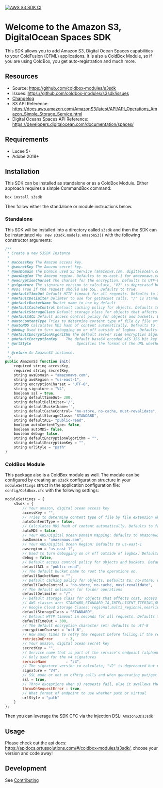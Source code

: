 [![AWS S3 SDK CI](https://github.com/coldbox-modules/s3sdk/actions/workflows/ci.yml/badge.svg)](https://github.com/coldbox-modules/s3sdk/actions/workflows/ci.yml)

# Welcome to the Amazon S3, DigitalOcean Spaces SDK

This SDK allows you to add Amazon S3, Digital Ocean Spaces capabilities to your ColdFusion (CFML) applications. It is also a ColdBox Module, so if you are using ColdBox, you get auto-registration and much more.

## Resources

* Source: https://github.com/coldbox-modules/s3sdk
* Issues: https://github.com/coldbox-modules/s3sdk/issues
* [Changelog](changelog.md)
* S3 API Reference: https://docs.aws.amazon.com/AmazonS3/latest/API/API_Operations_Amazon_Simple_Storage_Service.html
* Digital Oceans Spaces API Reference: https://developers.digitalocean.com/documentation/spaces/

## Requirements

* Lucee 5+
* Adobe 2018+

## Installation

This SDK can be installed as standalone or as a ColdBox Module.  Either approach requires a simple CommandBox command:

```bash
box install s3sdk
```

Then follow either the standalone or module instructions below.

### Standalone

This SDK will be installed into a directory called `s3sdk` and then the SDK can be instantiated via ` new s3sdk.models.AmazonS3()` with the following constructor arguments:

```js
/**
 * Create a new S3SDK Instance
 *
 * @accessKey The Amazon access key.
 * @secretKey The Amazon secret key.
 * @awsDomain The Domain used S3 Service (amazonws.com, digitalocean.com, storage.googleapis.com). Defaults to amazonws.com
 * @awsRegion The Amazon region. Defaults to us-east-1 for amazonaws.com
 * @encryptionCharset The charset for the encryption. Defaults to UTF-8.
 * @signature The signature version to calculate, "V2" is deprecated but more compatible with other endpoints. "V4" requires Sv4Util.cfc & ESAPI on Lucee. Defaults to V4
 * @ssl True if the request should use SSL. Defaults to true.
 * @defaultTimeOut Default HTTP timeout for all requests. Defaults to 300.
 * @defaultDelimiter Delimter to use for getBucket calls. "/" is standard to treat keys as file paths
 * @defaultBucketName Bucket name to use by default
 * @defaultCacheControl Default caching policy for objects. Defaults to: no-store, no-cache, must-revalidate
 * @defaultStorageClass Default storage class for objects that affects cost, access speed and durability. Defaults to STANDARD.
 * @defaultACL Default access control policy for objects and buckets. Defaults to public-read.
 * @autoContentType Tries to determine content type of file by file extension. Defaults to false.
 * @autoMD5 Calculates MD5 hash of content automatically. Defaults to false.
 * @debug Used to turn debugging on or off outside of logbox. Defaults to false.
 * @defaultEncryptionAlgorithm The default server side encryption algorithm to use.  Usually "AES256". Not needed if using custom defaultEncryptionKey
 * @defaultEncryptionKey	The default base64 encoded AES 356 bit key for server side encryption.
 * @urlStyle					 Specifies the format of the URL whether it is the `path` format or `virtual` format. Defaults to path. For more information see https://docs.aws.amazon.com/AmazonS3/latest/userguide/VirtualHosting.html
 * 
 * @return An AmazonS3 instance.
 */
public AmazonS3 function init(
	required string accessKey,
	required string secretKey,
	string awsDomain = "amazonaws.com",
	string awsRegion = "us-east-1",
	string encryptionCharset = "UTF-8",
	string signature = "V4",
	boolean ssl = true,
	string defaultTimeOut= 300,
	string defaultDelimiter='/',
	string defaultBucketName='',
	string defaultCacheControl= "no-store, no-cache, must-revalidate",
	string defaultStorageClass= "STANDARD",
	string defaultACL= "public-read",
	boolean autoContentType= false,
	boolean autoMD5= false,
	boolean debug= false,
	string defaultEncryptionAlgorithm = "",
	string defaultEncryptionKey = "",
	string urlStyle	= "path"
)
```

### ColdBox Module

This package also is a ColdBox module as well.  The module can be configured by creating an `s3sdk` configuration structure in your `moduleSettings` struct in the application configuration file: `config/Coldbox.cfc` with the following settings:

```js
moduleSettings = {
	s3sdk = {
		// Your amazon, digital ocean access key
		accessKey = "",
		// Tries to determine content type of file by file extension when putting files. Defaults to false.
		autoContentType = false,
		// Calculates MD5 hash of content automatically. Defaults to false.
		autoMD5 = false,
		// Your AWS/Digital Ocean Domain Mapping: defaults to amazonaws.com
		awsDomain = "amazonaws.com",
		// Your AWS/Digital Ocean Region: Defaults to us-east-1
		awsregion = "us-east-1",
		// Used to turn debugging on or off outside of logbox. Defaults to false.
		debug = false,
		// Default access control policy for objects and buckets. Defaults to public-read.
		defaultACL = "public-read",
		// The default bucket name to root the operations on.
		defaultBucketName = "",
		// Default caching policy for objects. Defaults to: no-store, no-cache, must-revalidate
		defaultCacheControl = "no-store, no-cache, must-revalidate",
		// The default delimiter for folder operations
		defaultDelimiter = "/",
		// Default storage class for objects that affects cost, access speed and durability. Defaults to STANDARD.
		// AWS classes are: STANDARD,STANDARD_IA,INTELLIGENT_TIERING,ONEZONE_IA,GLACIER,DEEP_ARCHIVE
		// Google Cloud Storage Clases: regional,multi_regional,nearline,coldline,
		defaultStorageClass = "STANDARD",
		// Default HTTP timeout in seconds for all requests. Defaults to 300 seconds.
		defaultTimeOut = 300,
		// The default encryption character set: defaults to utf-8
		encryptionCharset = "utf-8",
		// How many times to retry the request before failing if the response is a 500 or 503
		retriesOnError		: 3,
		// Your amazon, digital ocean secret key
		secretKey = "",
		// Service name that is part of the service's endpoint (alphanumeric). Example: "s3"
		// Only used for the v4 signatures
		serviceName         : "s3",
		// The signature version to calculate, "V2" is deprecated but more compatible with other endpoints. "V4" requires Sv4Util.cfc & ESAPI on Lucee. Defaults to V4
		signature = "V4",
		// SSL mode or not on cfhttp calls and when generating put/get authenticated URLs: Defaults to true
		ssl = true,
		// Throw exceptions when s3 requests fail, else it swallows them up.
		throwOnRequestError : true,
		// What format of endpoint to use whether path or virtual
		urlStyle = "path"
	}
};
```

Then you can leverage the SDK CFC via the injection DSL: `AmazonS3@s3sdk`

## Usage

Please check out the api docs: https://apidocs.ortussolutions.com/#/coldbox-modules/s3sdk/, choose your version and code away!

## Development

See [Contributing](https://github.com/coldbox-modules/s3sdk/blob/development/CONTRIBUTING.md)
